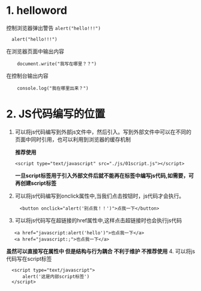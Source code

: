 # 1. helloword
控制浏览器弹出警告
`alert("hello!!!")`
  ```
    alert("hello!!!")
```
在浏览器页面中输出内容
```
    document.write("我写在哪里？？")
 ```
在控制台输出内容
```
    console.log("我在哪里出来？")
```

# 2. JS代码编写的位置
 1. 可以将js代码编写到外部js文件中，然后引入。写到外部文件中可以在不同的页面中同时引用，也可以利用到浏览器的缓存机制
    
    **推荐使用**
    
    ```
    <script type="text/javascript" src="./js/01script.js"></script>
    ```
    **一旦script标签用于引入外部文件后就不能再在标签中编写js代码,如需要，可再创建script标签**

 2. 可以将js代码编写到onclick属性中,当我们点击按钮时，js代码才会执行。
     
```
     <button onclick="alert('别点我！！')">点我一下</button>
```
 
3. 可以将js代码写在超链接的href属性中,这样点击超链接时也会执行js代码  

  ```
     <a href="javascript:alert('hello')">也点我一下</a>
     <a href="javascript:;">也点我一下</a>
  ```
   **虽然可以直接写在属性中 但是结构与行为耦合 不利于维护 不推荐使用**
4. 可以将js代码写在script标签
  ```
    <script type="text/javascript">
        alert('这是内部script标签')
    </script>
  ```